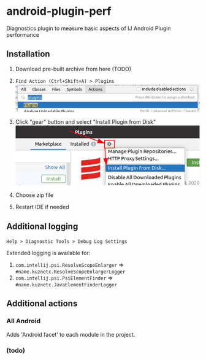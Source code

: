 # android-plugin-perf
Diagnostics plugin to measure basic aspects of IJ Android Plugin performance

## Installation
1. Download pre-built archive from here (TODO)
1. `Find Action (Ctrl+Shift+A) > Plugins`
![plugins](readmeFiles/plugins.png)

1. Click "gear" button and select "Install Plugin from Disk"
![installFromDisk](readmeFiles/installFromDisk.png)

1. Choose zip file
1. Restart IDE if needed

## Additional logging
`Help > Diagnostic Tools > Debug Log Settings`

Extended logging is available for:
1. `com.intellij.psi.ResolveScopeEnlarger` => `#name.kuznetc.ResolveScopeEnlargerLogger`
1. `com.intellij.psi.PsiElementFinder` => `#name.kuznetc.JavaElementFinderLogger`

## Additional actions
### All Android
Adds 'Android facet' to each module in the project.

### (todo)